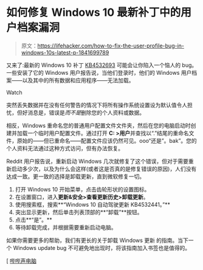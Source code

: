 # 如何修复 Windows 10 最新补丁中的用户档案漏洞

> 原文：<https://lifehacker.com/how-to-fix-the-user-profile-bug-in-windows-10s-latest-p-1841699789>

又来了:最新的 Windows 10 补丁 [KB4532693](https://support.microsoft.com/en-us/help/4532693/windows-10-update-kb4532693) 可能会让你陷入一个恼人的 bug。一些安装了它的 Windows 用户报告说，当他们登录时，他们的 Windows 用户档案——以及其中的所有数据和应用程序——无法加载。

Watch

突然丢失数据并在没有任何警告的情况下将所有操作系统设置设为默认值令人担忧，但好消息是，错误是*而不是*删除您的个人资料或数据。

相反，Windows 重命名您的普通用户配置文件文件夹，然后在您的电脑启动时创建并加载一个临时用户配置文件。通过打开 **C: >用户**并查找以“.”结尾的重命名文件，原始的——但已重命名——配置文件应该仍然可见。ooo“还是”。bak”。您的个人资料无法通过这种方式访问，但有办法恢复。

Reddit 用户报告说，重新启动 Windows 几次就修复了这个错误，但对于需要重新启动多少次，以及为什么会这样(或者这是否真的是修复错误的原因)，人们没有达成一致。更一致的选择是卸载更新，直到微软修复一切。

1.  打开 Windows 10 开始菜单，点击齿轮形状的设置图标。
2.  在设置窗口，进入**更新&安全>查看更新历史>卸载更新**。
3.  使用搜索框，搜索**“Windows 10 自动驾驶更新 KB4532441。”**
4.  突出显示更新，然后单击列表顶部的**“卸载”**按钮。
5.  点击**“是”。**
6.  等待卸载完成，并根据需要重新启动电脑。

如果你需要更多的帮助，我们有更长的关于卸载 Windows 更新 的指南。当下一个 Windows update bug 不可避免地出现时，将该指南加入书签也是值得的。

[ [哔哔声电脑](https://www.bleepingcomputer.com/news/microsoft/windows-10-kb4532693-update-bug-hides-user-data-loads-wrong-profile/)